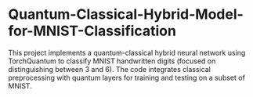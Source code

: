 # Quantum-Classical-Hybrid-Model-for-MNIST-Classification
This project implements a quantum-classical hybrid neural network using TorchQuantum to classify MNIST handwritten digits (focused on distinguishing between 3 and 6). The code integrates classical preprocessing with quantum layers for training and testing on a subset of MNIST.
